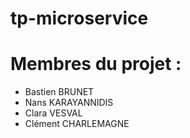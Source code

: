 # tp-microservice


# Membres du projet :
  - Bastien BRUNET
  - Nans KARAYANNIDIS
  - Clara VESVAL
  - Clément CHARLEMAGNE
